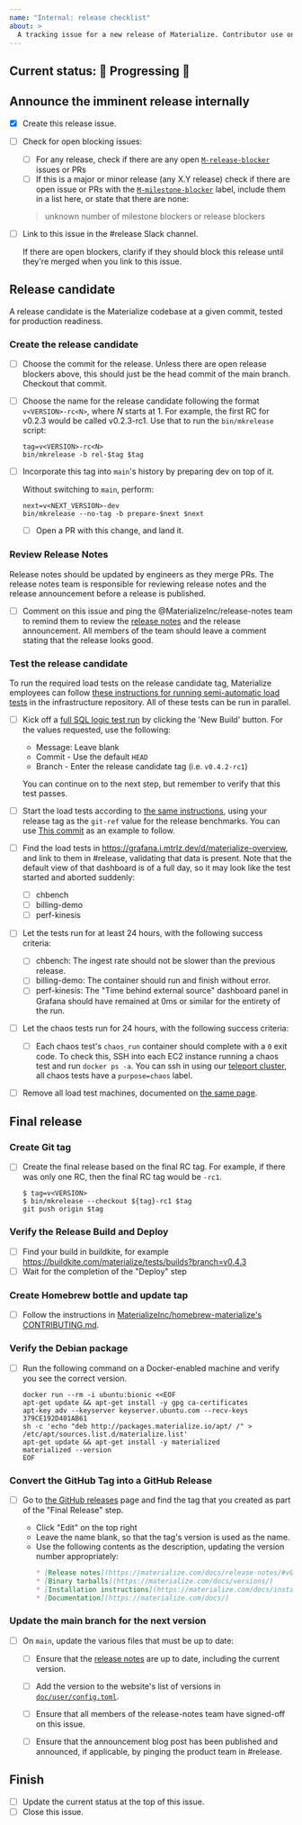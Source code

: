```yaml
---
name: "Internal: release checklist"
about: >
  A tracking issue for a new release of Materialize. Contributor use only.
---
```


## Current status: 🚢 Progressing 🚢

<!--
## Current status: 🛑 Blocked 🛑
## Current status: 🚀 [Released](https://github.com/MaterializeInc/materialize/releases/tag/vX.Y.Z) 🚀
-->

## Announce the imminent release internally

- [x] Create this release issue.
- [ ] Check for open blocking issues:
  - [ ] For any release, check if there are any open [`M-release-blocker`][rel-blockers]
    issues or PRs
  - [ ] If this is a major or minor release (any X.Y release) check if there are open
    issue or PRs with the [`M-milestone-blocker`][blocker-search] label, include them in
    a list here, or state that there are none:

  > unknown number of milestone blockers or release blockers
- [ ] Link to this issue in the #release Slack channel.

  If there are open blockers, clarify if they should block this release until they're
  merged when you link to this issue.

[rel-blockers]: https://github.com/MaterializeInc/materialize/issues?q=is%3Aopen+label%3AM-release-blocker
[blocker-search]: https://github.com/MaterializeInc/materialize/issues?q=is%3Aopen+label%3AM-milestone-blocker

## Release candidate

A release candidate is the Materialize codebase at a given commit, tested for
production readiness.

### Create the release candidate

- [ ] Choose the commit for the release. Unless there are open release blockers above,
  this should just be the head commit of the main branch. Checkout that commit.
- [ ] Choose the name for the release candidate following the format
  `v<VERSION>-rc<N>`, where _N_ starts at 1. For example, the first RC for
  v0.2.3 would be called v0.2.3-rc1. Use that to run the `bin/mkrelease`
  script:

  ```shell
  tag=v<VERSION>-rc<N>
  bin/mkrelease -b rel-$tag $tag
  ```

- [ ] Incorporate this tag into `main`'s history by preparing dev on top of it.

  Without switching to `main`, perform:

  ```shell
  next=v<NEXT_VERSION>-dev
  bin/mkrelease --no-tag -b prepare-$next $next
  ```

  - [ ] Open a PR with this change, and land it.

### Review Release Notes

Release notes should be updated by engineers as they merge PRs. The release notes
team is responsible for reviewing release notes and the release announcement before
a release is published.

- [ ] Comment on this issue and ping the @MaterializeInc/release-notes team to
  remind them to review the [release notes][] and the release announcement. All
  members of the team should leave a comment stating that the release looks
  good.

### Test the release candidate

To run the required load tests on the release candidate tag, Materialize employees
can follow [these instructions for running semi-automatic load tests][load-instr]
in the infrastructure repository. All of these tests can be run in parallel.

[load-instr]: https://github.com/MaterializeInc/infra/blob/main/doc/starting-a-load-test.md

- [ ] Kick off a [full SQL logic test run](https://buildkite.com/materialize/sql-logic-tests)
  by clicking the 'New Build' button. For the values requested, use the following:

    - Message: Leave blank
    - Commit - Use the default `HEAD`
    - Branch - Enter the release candidate tag (i.e. `v0.4.2-rc1`)

  You can continue on to the next step, but remember to verify that this test passes.

- [ ] Start the load tests according to [the same instructions][load-instr], using your release tag as the
  `git-ref` value for the release benchmarks. You can use [This commit][] as an example to follow.

[This commit]: https://github.com/MaterializeInc/infra/commit/fd7f594d6f9fb2fda3a604f21b730f8d401fe81c

- [ ] Find the load tests in https://grafana.i.mtrlz.dev/d/materialize-overview, and link
  to them in #release, validating that data is present. Note that the default view of
  that dashboard is of a full day, so it may look like the test started and aborted
  suddenly:

  - [ ] chbench
  - [ ] billing-demo
  - [ ] perf-kinesis

- [ ] Let the tests run for at least 24 hours, with the following success criteria:

  - [ ] chbench: The ingest rate should not be slower than the previous release.
  - [ ] billing-demo: The container should run and finish without error.
  - [ ] perf-kinesis: The "Time behind external source" dashboard panel in Grafana should
    have remained at 0ms or similar for the entirety of the run.

- [ ] Let the chaos tests run for 24 hours, with the following success criteria:

  - [ ] Each chaos test's `chaos_run` container should complete with a `0` exit code. To
    check this, SSH into each EC2 instance running a chaos test and run `docker ps -a`.
    You can ssh in using our [teleport cluster][], all chaos tests have a `purpose=chaos`
    label.

- [ ] Remove all load test machines, documented on [the same page][load-instr].

[teleport cluster]: https://tsh.i.mtrlz.dev/cluster/tsh/nodes

## Final release

### Create Git tag

- [ ] Create the final release based on the final RC tag. For example, if there
  was only one RC, then the final RC tag would be `-rc1`.

  ```shell
  $ tag=v<VERSION>
  $ bin/mkrelease --checkout ${tag}-rc1 $tag
  git push origin $tag
  ```

### Verify the Release Build and Deploy

- [ ] Find your build in buildkite, for example
  https://buildkite.com/materialize/tests/builds?branch=v0.4.3
- [ ] Wait for the completion of the "Deploy" step

### Create Homebrew bottle and update tap

- [ ] Follow the instructions in [MaterializeInc/homebrew-materialize's
  CONTRIBUTING.md][homebrew-guide].

### Verify the Debian package

- [ ] Run the following command on a Docker-enabled machine and verify you see
  the correct version.

  ```shell
  docker run --rm -i ubuntu:bionic <<EOF
  apt-get update && apt-get install -y gpg ca-certificates
  apt-key adv --keyserver keyserver.ubuntu.com --recv-keys 379CE192D401AB61
  sh -c 'echo "deb http://packages.materialize.io/apt/ /" > /etc/apt/sources.list.d/materialize.list'
  apt-get update && apt-get install -y materialized
  materialized --version
  EOF
  ```

[bintray]: https://bintray.com/beta/#/materialize/apt/materialized

### Convert the GitHub Tag into a GitHub Release

- [ ] Go to [the GitHub releases][releases] page and find the tag that you
  created as part of the "Final Release" step.

  - Click "Edit" on the top right
  - Leave the name blank, so that the tag's version is used as the name.
  - Use the following contents as the description, updating the version
    number appropriately:
    ```markdown
    * [Release notes](https://materialize.com/docs/release-notes/#v0.#.#)
    * [Binary tarballs](https://materialize.com/docs/versions/)
    * [Installation instructions](https://materialize.com/docs/install/)
    * [Documentation](https://materialize.com/docs/)
    ```

### Update the main branch for the next version

- [ ] On `main`, update the various files that must be up to date:

  - [ ] Ensure that the [release notes] are up to date, including the current version.

  - [ ] Add the version to the website's list of versions in [`doc/user/config.toml`].

  - [ ] Ensure that all members of the release-notes team have signed-off on this issue.

  - [ ] Ensure that the announcement blog post has been published and
    announced, if applicable, by pinging the product team in #release.

## Finish

- [ ] Update the current status at the top of this issue.
- [ ] Close this issue.

[`doc/user/config.toml`]: https://github.com/MaterializeInc/materialize/blob/main/doc/user/config.toml
[`LICENSE`]: https://github.com/MaterializeInc/materialize/tree/main/LICENSE
[`src/materialized/Cargo.toml`]: https://github.com/MaterializeInc/materialize/tree/main/src/materialized/Cargo.toml
[homebrew-guide]: https://github.com/MaterializeInc/homebrew-materialize/blob/master/CONTRIBUTING.md
[release notes]: https://github.com/MaterializeInc/materialize/tree/main/doc/user/content/release-notes.md
[releases]: https://github.com/MaterializeInc/materialize/releases
[v0.1.2]: https://github.com/MaterializeInc/materialize/releases/tag/v0.1.2
